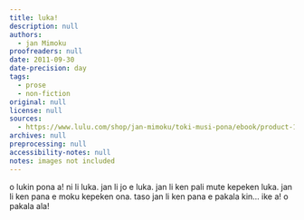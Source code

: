 ```yaml
---
title: luka!
description: null
authors:
  - jan Mimoku
proofreaders: null
date: 2011-09-30
date-precision: day
tags:
  - prose
  - non-fiction
original: null
license: null
sources:
  - https://www.lulu.com/shop/jan-mimoku/toki-musi-pona/ebook/product-17470545.html
archives: null
preprocessing: null
accessibility-notes: null
notes: images not included
---
```


o lukin pona a! ni li luka. jan li jo e luka. jan li ken pali mute kepeken luka. jan li ken pana e moku kepeken ona. taso jan li ken pana e pakala kin... ike a! o pakala ala!
